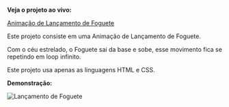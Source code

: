 **Veja o projeto ao vivo:**

[Animação de Lançamento de Foguete](https://ninja1375.github.io/Anima-o-de-Lan-amento-de-Foguete/)

Este projeto consiste em uma Animação de Lançamento de Foguete.

Com o céu estrelado, o Foguete sai da base e sobe, esse movimento fica se repetindo em loop infinito.

Este projeto usa apenas as linguagens HTML e CSS.

**Demonstração:**

![Lançamento de Foguete](https://github.com/user-attachments/assets/da22839d-48f8-4106-be3f-674950bf2756)

